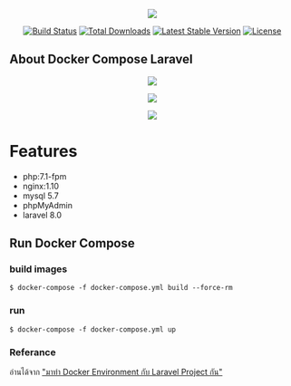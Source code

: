 <p align="center"><img src="https://laravel.com/assets/img/components/logo-laravel.svg"></p>

<p align="center">
<a href="https://travis-ci.org/laravel/framework"><img src="https://travis-ci.org/laravel/framework.svg" alt="Build Status"></a>
<a href="https://packagist.org/packages/laravel/framework"><img src="https://poser.pugx.org/laravel/framework/d/total.svg" alt="Total Downloads"></a>
<a href="https://packagist.org/packages/laravel/framework"><img src="https://poser.pugx.org/laravel/framework/v/stable.svg" alt="Latest Stable Version"></a>
<a href="https://packagist.org/packages/laravel/framework"><img src="https://poser.pugx.org/laravel/framework/license.svg" alt="License"></a>
</p>

## About Docker Compose Laravel

<p align="center"><img src ="./screenshots/screenshot_1.png" /></p>
<p align="center"><img src ="./screenshots/screenshot_2.png" /></p>
<p align="center"><img src ="./screenshots/screenshot_3.png" /></p>

# Features

- php:7.1-fpm
- nginx:1.10
- mysql 5.7
- phpMyAdmin
- laravel 8.0

## Run Docker Compose

### build images

 `$ docker-compose -f docker-compose.yml build --force-rm`

### run

`$ docker-compose -f docker-compose.yml up`

### Referance

อ่านได้จาก ["มาทำ Docker Environment กับ Laravel Project กัน"](https://medium.com/@jinawongjino/%E0%B8%A1%E0%B8%B2%E0%B8%97%E0%B8%B3-docker-environment-%E0%B8%81%E0%B8%B1%E0%B8%9A-laravel-project-%E0%B8%81%E0%B8%B1%E0%B8%99-25feb02e720f)
